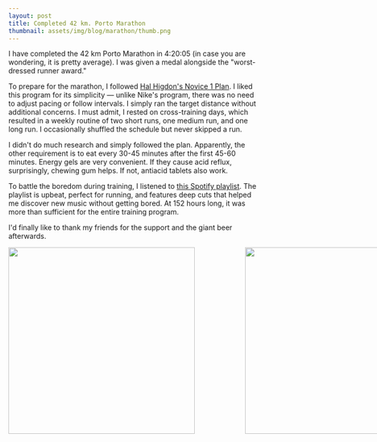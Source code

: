 ```yaml
---
layout: post
title: Completed 42 km. Porto Marathon
thumbnail: assets/img/blog/marathon/thumb.png
---
```


I have completed the 42 km Porto Marathon in 4:20:05 (in case you are wondering, it is pretty average). I was given a medal alongside the "worst-dressed runner award."

To prepare for the marathon, I followed [Hal Higdon's Novice 1 Plan](https://www.halhigdon.com/training-programs/marathon-training/novice-1-marathon/). I liked this program for its simplicity — unlike Nike's program, there was no need to adjust pacing or follow intervals. I simply ran the target distance without additional concerns. I must admit, I rested on cross-training days, which resulted in a weekly routine of two short runs, one medium run, and one long run. I occasionally shuffled the schedule but never skipped a run.

I didn't do much research and simply followed the plan. Apparently, the other requirement is to eat every 30-45 minutes after the first 45-60 minutes. Energy gels are very convenient. If they cause acid reflux, surprisingly, chewing gum helps. If not, antiacid tablets also work.

To battle the boredom during training, I listened to [this Spotify playlist](https://open.spotify.com/playlist/1D89sbAyVop0Hud1iqE1Gc?si=74b286623d314638). The playlist is upbeat, perfect for running, and features deep cuts that helped me discover new music without getting bored. At 152 hours long, it was more than sufficient for the entire training program.

I'd finally like to thank my friends for the support and the giant beer afterwards.

<div style="display: flex; gap: 100px;">
    <img src="{{ '/assets/img/blog/marathon/1.png' | relative_url }}" width="370">
    <img src="{{ '/assets/img/blog/marathon/2.jpg' | relative_url }}" width="370">
</div>

